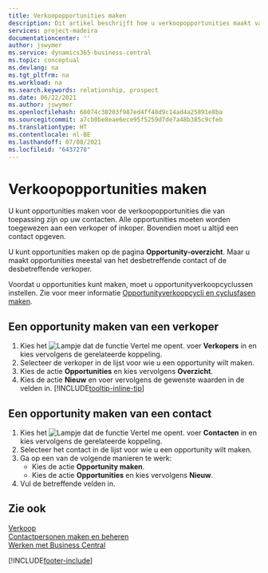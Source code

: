 ```yaml
---
title: Verkoopopportunities maken
description: Dit artikel beschrijft hoe u verkoopopportunities maakt vanuit een verkoper of contact in Business Central.
services: project-madeira
documentationcenter: ''
author: jswymer
ms.service: dynamics365-business-central
ms.topic: conceptual
ms.devlang: na
ms.tgt_pltfrm: na
ms.workload: na
ms.search.keywords: relationship, prospect
ms.date: 06/22/2021
ms.author: jswymer
ms.openlocfilehash: 68074c38203f987ed4ff48d9c14ad4a25891e8ba
ms.sourcegitcommit: a7cb0be8eae6ece95f5259d7de7a48b385c9cfeb
ms.translationtype: HT
ms.contentlocale: nl-BE
ms.lasthandoff: 07/08/2021
ms.locfileid: "6437278"
---
```

# <a name="create-sales-opportunities"></a>Verkoopopportunities maken
U kunt opportunities maken voor de verkoopopportunities die van toepassing zijn op uw contacten. Alle opportunities moeten worden toegewezen aan een verkoper of inkoper. Bovendien moet u altijd een contact opgeven.

U kunt opportunities maken op de pagina **Opportunity-overzicht**. Maar u maakt opportunities meestal van het desbetreffende contact of de desbetreffende verkoper.

Voordat u opportunities kunt maken, moet u opportunityverkoopcyclussen instellen. Zie voor meer informatie [Opportunityverkoopcycli en cyclusfasen maken](marketing-how-setup-opportunity-sales-cycles-stages.md).

## <a name="to-create-an-opportunity-from-a-salesperson"></a>Een opportunity maken van een verkoper
1. Kies het ![Lampje dat de functie Vertel me opent.](media/ui-search/search_small.png "Vertel me wat u wilt doen") voer **Verkopers** in en kies vervolgens de gerelateerde koppeling.
2. Selecteer de verkoper in de lijst voor wie u een opportunity wilt maken.
3. Kies de actie **Opportunities** en kies vervolgens **Overzicht**.
4. Kies de actie **Nieuw** en voer vervolgens de gewenste waarden in de velden in. [!INCLUDE[tooltip-inline-tip](includes/tooltip-inline-tip_md.md)]  



## <a name="to-create-an-opportunity-from-a-contact"></a>Een opportunity maken van een contact
1. Kies het ![Lampje dat de functie Vertel me opent.](media/ui-search/search_small.png "Vertel me wat u wilt doen") voer **Contacten** in en kies vervolgens de gerelateerde koppeling.
2. Selecteer het contact in de lijst voor wie u een opportunity wilt maken.
3. Ga op een van de volgende manieren te werk:
   * Kies de actie **Opportunity maken**.
   * Kies de actie **Opportunities** en kies vervolgens **Nieuw**.
4. Vul de betreffende velden in.

## <a name="see-also"></a>Zie ook
[Verkoop](sales-manage-sales.md)  
[Contactpersonen maken en beheren](marketing-contacts.md)  
[Werken met Business Central](ui-work-product.md)


[!INCLUDE[footer-include](includes/footer-banner.md)]